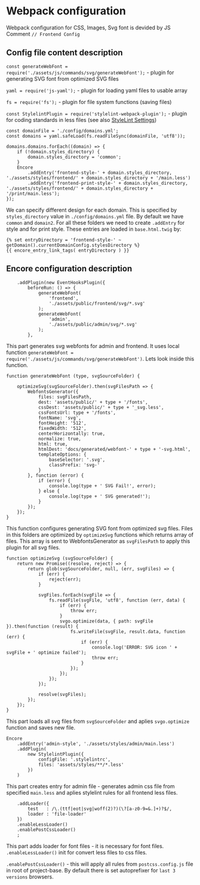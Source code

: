 # Webpack configuration
Webpack configuration for CSS, Images, Svg font is devided by JS Comment `// Frontend Config`

## Config file content description

`const generateWebFont = require('./assets/js/commands/svg/generateWebFont');` - plugin for generating SVG font from optimized SVG files

`yaml = require('js-yaml');` - plugin for loading yaml files to usable array

`fs = require('fs');` - plugin for file system functions (saving files)

`const StylelintPlugin = require('stylelint-webpack-plugin');` - plugin for coding standards in less files (see also [StyleLint Settings](./stylelint-settings.md))

```
const domainFile = './config/domains.yml';
const domains = yaml.safeLoad(fs.readFileSync(domainFile, 'utf8'));

domains.domains.forEach((domain) => {
    if (!domain.styles_directory) {
        domain.styles_directory = 'common';
    }
    Encore
        .addEntry('frontend-style-' + domain.styles_directory, './assets/styles/frontend/' + domain.styles_directory + '/main.less')
        .addEntry('frontend-print-style-' + domain.styles_directory, './assets/styles/frontend/' + domain.styles_directory + '/print/main.less');
});
```
We can specify different design for each domain. This is specified by `styles_directory` value in `./config/domains.yml` file. By default we have `common` and `domain2`. For all these folders we need to create `.addEntry` for style and for print style. These entries are loaded in `base.html.twig` by:
```
{% set entryDirectory = 'frontend-style-' ~ getDomain().currentDomainConfig.stylesDirectory %}
{{ encore_entry_link_tags( entryDirectory ) }}
```

## Encore configuration description
```
    .addPlugin(new EventHooksPlugin({
        beforeRun: () => {
            generateWebFont(
                'frontend',
                './assets/public/frontend/svg/*.svg'
            );
            generateWebFont(
                'admin',
                './assets/public/admin/svg/*.svg'
            );
        },
```

This part generates svg webfonts for admin and frontend. It uses local function `generateWebFont = require('./assets/js/commands/svg/generateWebFont')`. Lets look inside this function.

```
function generateWebFont (type, svgSourceFolder) {

    optimizeSvg(svgSourceFolder).then(svgFilesPath => {
        WebfontsGenerator({
            files: svgFilesPath,
            dest: 'assets/public/' + type + '/fonts',
            cssDest: 'assets/public/' + type + '_svg.less',
            cssFontsUrl: type + '/fonts',
            fontName: 'svg',
            fontHeight: '512',
            fixedWidth: '512',
            centerHorizontally: true,
            normalize: true,
            html: true,
            htmlDest: 'docs/generated/webfont-' + type + '-svg.html',
            templateOptions: {
                baseSelector: '.svg',
                classPrefix: 'svg-'
            }
        }, function (error) {
            if (error) {
                console.log(type + ' SVG Fail!', error);
            } else {
                console.log(type + ' SVG generated!');
            }
        });
    });
}
```

This function configures generating SVG font from optimized svg files.
Files in this folders are optimized by `optimizeSvg` functions which returns array of files. This array is sent to WebfontsGenerator as `svgFilesPath` to apply this plugin for all svg files.

```
function optimizeSvg (svgSourceFolder) {
    return new Promise((resolve, reject) => {
        return glob(svgSourceFolder, null, (err, svgFiles) => {
            if (err) {
                reject(err);
            }

            svgFiles.forEach(svgFile => {
                fs.readFile(svgFile, 'utf8', function (err, data) {
                    if (err) {
                        throw err;
                    }
                    svgo.optimize(data, { path: svgFile }).then(function (result) {
                        fs.writeFile(svgFile, result.data, function (err) {
                            if (err) {
                                console.log('ERROR: SVG icon ' + svgFile + ' optimize failed');
                                throw err;
                            }
                        });
                    });
                });
            });

            resolve(svgFiles);
        });
    });
}
```
This part loads all svg files from `svgSourceFolder` and aplies `svgo.optimize` function and saves new file.

```
Encore
    .addEntry('admin-style', './assets/styles/admin/main.less')
    .addPlugin(
        new StylelintPlugin({
            configFile: '.stylelintrc',
            files: 'assets/styles/**/*.less'
        })
    )
```
This part creates entry for admin file - generates admin css file from specified `main.less` and aplies stylelint rules for all frontend less files.

```
    .addLoader({
        test   : /\.(ttf|eot|svg|woff(2)?)(\?[a-z0-9=&.]+)?$/,
        loader : 'file-loader'
    })
    .enableLessLoader()
    .enablePostCssLoader()
    ;
```
This part adds loader for font files - it is necessary for font files. `.enableLessLoader()` init for convert less files to css files.

`.enablePostCssLoader()` - this will apply all rules from `postcss.config.js` file in root of project-base. By default there is set autoprefixer for `last 3 versions` browsers.
